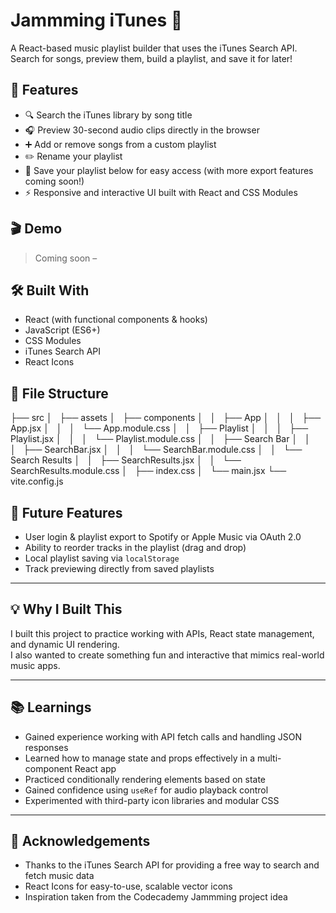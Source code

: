# Jammming iTunes 🎵

A React-based music playlist builder that uses the iTunes Search API. Search for songs, preview them, build a playlist, and save it for later!

## 🚀 Features

- 🔍 Search the iTunes library by song title
- 🎧 Preview 30-second audio clips directly in the browser
- ➕ Add or remove songs from a custom playlist
- ✏️ Rename your playlist
- 💾 Save your playlist below for easy access (with more export features coming soon!)
- ⚡ Responsive and interactive UI built with React and CSS Modules

## 🎬 Demo

> Coming soon – 

## 🛠️ Built With

- React (with functional components & hooks)
- JavaScript (ES6+)
- CSS Modules
- iTunes Search API
- React Icons

## 📁 File Structure

├── src
│   ├── assets
│   ├── components
│   │   ├── App
│   │   │   ├── App.jsx
│   │   │   └── App.module.css
│   │   ├── Playlist
│   │   │   ├── Playlist.jsx
│   │   │   └── Playlist.module.css
│   │   ├── Search Bar
│   │   │   ├── SearchBar.jsx
│   │   │   └── SearchBar.module.css
│   │   └── Search Results
│   │       ├── SearchResults.jsx
│   │       └── SearchResults.module.css
│   ├── index.css
│   └── main.jsx
└── vite.config.js

## 🚀 Future Features

- User login & playlist export to Spotify or Apple Music via OAuth 2.0 
- Ability to reorder tracks in the playlist (drag and drop)  
- Local playlist saving via `localStorage`  
- Track previewing directly from saved playlists  

---

## 💡 Why I Built This

I built this project to practice working with APIs, React state management, and dynamic UI rendering.  
I also wanted to create something fun and interactive that mimics real-world music apps.

---

## 📚 Learnings

- Gained experience working with API fetch calls and handling JSON responses  
- Learned how to manage state and props effectively in a multi-component React app  
- Practiced conditionally rendering elements based on state  
- Gained confidence using `useRef` for audio playback control  
- Experimented with third-party icon libraries and modular CSS

---

## 🙏 Acknowledgements

- Thanks to the iTunes Search API for providing a free way to search and fetch music data  
- React Icons for easy-to-use, scalable vector icons   
- Inspiration taken from the Codecademy Jammming project idea